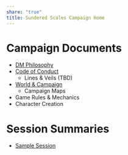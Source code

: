 ```yaml
---
share: "true"
title: Sundered Scales Campaign Home
---
```

# Campaign Documents

- [DM Philosophy](https://steven-stanford.github.io/sundered-scales-campaign/docs/dm-philosophy)
- [Code of Conduct](https://steven-stanford.github.io/sundered-scales-campaign/docs/code-of-conduct)
	- Lines & Veils (TBD)
- [World & Campaign](https://steven-stanford.github.io/sundered-scales-campaign/docs/world-and-campaign)
	- Campaign Maps
- Game Rules & Mechanics
- Character Creation

# Session Summaries

- [Sample Session](https://steven-stanford.github.io/sundered-scales-campaign/sessions/sample-session)